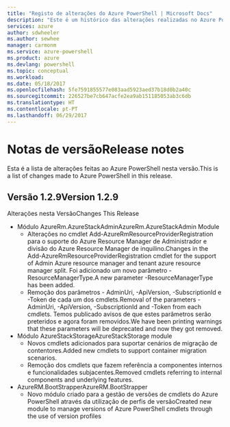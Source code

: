 ```yaml
---
title: "Registo de alterações do Azure PowerShell | Microsoft Docs"
description: "Este é um histórico das alterações realizadas no Azure PowerShell na versão mais recente."
services: azure
author: sdwheeler
ms.author: sewhee
manager: carmonm
ms.service: azure-powershell
ms.product: azure
ms.devlang: powershell
ms.topic: conceptual
ms.workload: 
ms.date: 05/18/2017
ms.openlocfilehash: 5fe7591855577e083aad5923aed37b18d0b2a40c
ms.sourcegitcommit: 226527be7cb647acfe2ea9ab151185053ab3c6db
ms.translationtype: HT
ms.contentlocale: pt-PT
ms.lasthandoff: 06/29/2017
---
```

# <a name="release-notes"></a><span data-ttu-id="aa210-103">Notas de versão</span><span class="sxs-lookup"><span data-stu-id="aa210-103">Release notes</span></span>

<span data-ttu-id="aa210-104">Esta é a lista de alterações feitas ao Azure PowerShell nesta versão.</span><span class="sxs-lookup"><span data-stu-id="aa210-104">This is a list of changes made to Azure PowerShell in this release.</span></span>

## <a name="version-129"></a><span data-ttu-id="aa210-105">Versão 1.2.9</span><span class="sxs-lookup"><span data-stu-id="aa210-105">Version 1.2.9</span></span>

<span data-ttu-id="aa210-106">Alterações nesta Versão</span><span class="sxs-lookup"><span data-stu-id="aa210-106">Changes This Release</span></span>

* <span data-ttu-id="aa210-107">Módulo AzureRm.AzureStackAdmin</span><span class="sxs-lookup"><span data-stu-id="aa210-107">AzureRm.AzureStackAdmin Module</span></span>
    + <span data-ttu-id="aa210-108">Alterações no cmdlet Add-AzureRmResourceProviderRegistration para o suporte do Azure Resource Manager de Administrador e divisão do Azure Resource Manager de inquilino.</span><span class="sxs-lookup"><span data-stu-id="aa210-108">Changes in the Add-AzureRmResourceProviderRegistration cmdlet for the support of Admin Azure resource manager and tenant azure resource manager split.</span></span> <span data-ttu-id="aa210-109">Foi adicionado um novo parâmetro -ResourceManagerType.</span><span class="sxs-lookup"><span data-stu-id="aa210-109">A new parameter -ResourceManagerType has been added.</span></span>
    + <span data-ttu-id="aa210-110">Remoção dos parâmetros - AdminUri, -ApiVersion, -SubscriptionId e -Token de cada um dos cmdlets.</span><span class="sxs-lookup"><span data-stu-id="aa210-110">Removal of the parameters -AdminUri, -ApiVersion, -SubscriptionId and -Token from each cmdlets.</span></span> <span data-ttu-id="aa210-111">Temos publicado avisos de que estes parâmetros serão preteridos e agora foram removidos.</span><span class="sxs-lookup"><span data-stu-id="aa210-111">We have been printing warnings that these parameters will be deprecated and now they got removed.</span></span>
* <span data-ttu-id="aa210-112">Módulo AzureStackStorage</span><span class="sxs-lookup"><span data-stu-id="aa210-112">AzureStackStorage module</span></span>
    + <span data-ttu-id="aa210-113">Novos cmdlets adicionados para suportar cenários de migração de contentores.</span><span class="sxs-lookup"><span data-stu-id="aa210-113">Added new cmdlets to support container migration scenarios.</span></span>
    + <span data-ttu-id="aa210-114">Remoção dos cmdlets que fazem referência a componentes internos e funcionalidades subjacentes.</span><span class="sxs-lookup"><span data-stu-id="aa210-114">Removed cmdlets referring to internal components and underlying features.</span></span>
* <span data-ttu-id="aa210-115">AzureRM.BootStrapper</span><span class="sxs-lookup"><span data-stu-id="aa210-115">AzureRM.BootStrapper</span></span>
    + <span data-ttu-id="aa210-116">Novo módulo criado para a gestão de versões de cmdlets do Azure PowerShell através da utilização de perfis de versão</span><span class="sxs-lookup"><span data-stu-id="aa210-116">Created new module to manage versions of Azure PowerShell cmdlets through the use of version profiles</span></span>